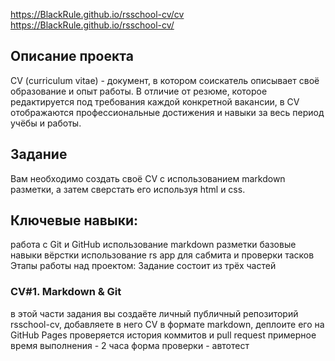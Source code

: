https://BlackRule.github.io/rsschool-cv/cv
https://BlackRule.github.io/rsschool-cv/
## Описание проекта
CV (сurriculum vitae) - документ, в котором соискатель описывает своё образование и опыт работы. В отличие от резюме, которое редактируется под требования каждой конкретной вакансии, в CV отображаются профессиональные достижения и навыки за весь период учёбы и работы.

## Задание
Вам необходимо создать своё CV с использованием markdown разметки, а затем сверстать его используя html и css.

## Ключевые навыки:
работа с Git и GitHub
использование markdown разметки
базовые навыки вёрстки
использование rs app для сабмита и проверки тасков
Этапы работы над проектом:
Задание состоит из трёх частей

### CV#1. Markdown & Git

в этой части задания вы создаёте личный публичный репозиторий rsschool-cv, добавляете в него CV в формате markdown, деплоите его на GitHub Pages
проверяется история коммитов и pull request
примерное время выполнения - 2 часа
форма проверки - автотест